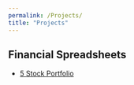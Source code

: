 ```yaml
---
permalink: /Projects/
title: "Projects"
---
```

## Financial Spreadsheets

+ [5 Stock Portfolio](https://SaraiHrinsinMA490.github.io/eportfolio-saraihrinsin/assets/5StockPortfolio.xlsx)
